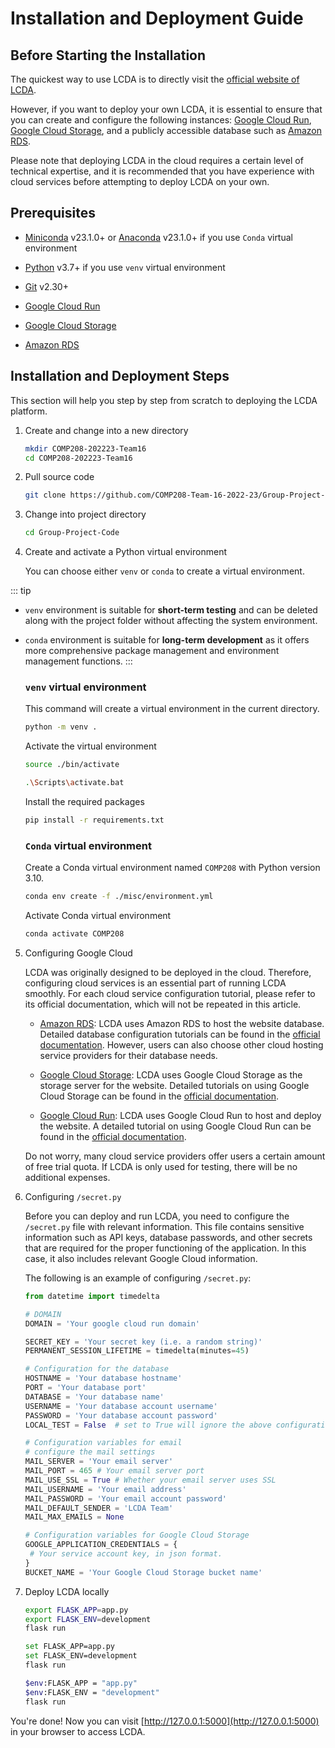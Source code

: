 # Installation and Deployment Guide

## Before Starting the Installation

The quickest way to use LCDA is to directly visit the [official website of LCDA](https://www.lcda.space/).

However, if you want to deploy your own LCDA, it is essential to ensure that you can create and configure the following
instances: [Google Cloud Run](https://cloud.google.com/run), [Google Cloud Storage](https://cloud.google.com/storage),
and a publicly accessible database such as [Amazon RDS](https://aws.amazon.com/rds/).

Please note that deploying LCDA in the cloud requires a certain level of technical expertise, and it is recommended that
you have experience with cloud services before attempting to deploy LCDA on your own.

## Prerequisites

- [Miniconda](https://docs.conda.io/en/latest/miniconda.html) v23.1.0+
  or [Anaconda](https://www.anaconda.com/products/distribution) v23.1.0+
  if you use `Conda` virtual environment

- [Python](https://www.python.org/) v3.7+ if you use `venv` virtual environment

- [Git](https://git-scm.com/downloads) v2.30+

- [Google Cloud Run](https://cloud.google.com/run)

- [Google Cloud Storage](https://cloud.google.com/storage)

- [Amazon RDS](https://aws.amazon.com/rds/)

## Installation and Deployment Steps

This section will help you step by step from scratch to deploying the LCDA platform.

1. Create and change into a new directory

   ```bash
   mkdir COMP208-202223-Team16
   cd COMP208-202223-Team16
   ```

2. Pull source code

   ```bash
   git clone https://github.com/COMP208-Team-16-2022-23/Group-Project-Code.git
   ```

3. Change into project directory

   ```bash
   cd Group-Project-Code
   ```

4. Create and activate a Python virtual environment

   You can choose either `venv` or `conda` to create a virtual environment.

::: tip

- `venv` environment is suitable for **short-term testing** and can be deleted along with the project folder without
  affecting the system environment.
- `conda` environment is suitable for **long-term development** as it offers more comprehensive package
  management and environment management functions.
:::

  ### `venv` virtual environment

  This command will create a virtual environment in the current directory.

  ```bash
  python -m venv .
  ```

  Activate the virtual environment

  <CodeGroup>

  <CodeGroupItem title="Bash" active>

  ```bash
  source ./bin/activate
  ```

  </CodeGroupItem>

  <CodeGroupItem title="CMD">

  ```bash
  .\Scripts\activate.bat
  ```

  </CodeGroupItem>
  </CodeGroup>

  Install the required packages

  ```bash
  pip install -r requirements.txt
  ```

  ### `Conda` virtual environment

  Create a Conda virtual environment named `COMP208` with Python version 3.10.

  ```bash
  conda env create -f ./misc/environment.yml
  ```

  Activate Conda virtual environment

  ```bash
  conda activate COMP208
  ```

5. Configuring Google Cloud

   LCDA was originally designed to be deployed in the cloud. Therefore, configuring cloud services is an essential part
   of running LCDA smoothly. For each cloud service configuration tutorial, please refer to its official documentation,
   which will not be repeated in this article.

    - [Amazon RDS](https://aws.amazon.com/rds/): LCDA uses Amazon RDS to host the website database. Detailed database
      configuration tutorials can be found in
      the [official documentation](https://docs.aws.amazon.com/AmazonRDS/latest/UserGuide/Welcome.html). However, users
      can also choose other cloud
      hosting service providers for their
      database needs.

    - [Google Cloud Storage](https://cloud.google.com/storage): LCDA uses Google Cloud Storage as the storage server for
      the website. Detailed tutorials on using Google Cloud Storage can be found in
      the [official documentation](https://cloud.google.com/storage/docs).

    - [Google Cloud Run](https://cloud.google.com/run): LCDA uses Google Cloud Run to host and deploy the website. A
      detailed tutorial on using Google Cloud Run can be found in
      the [official documentation](https://cloud.google.com/run/docs).

   Do not worry, many cloud service providers offer users a certain amount of free trial quota. If LCDA is only used for
   testing, there will be no additional expenses.

6. Configuring `/secret.py`

   Before you can deploy and run LCDA, you need to configure the `/secret.py` file with relevant information. This file
   contains sensitive information such as API keys, database passwords, and other secrets that are required for the
   proper functioning of the application. In this case, it also includes relevant Google Cloud information.

   The following is an example of configuring `/secret.py`:

      ```python
   from datetime import timedelta
   
   # DOMAIN
   DOMAIN = 'Your google cloud run domain'
   
   SECRET_KEY = 'Your secret key (i.e. a random string)'
   PERMANENT_SESSION_LIFETIME = timedelta(minutes=45)
   
   # Configuration for the database
   HOSTNAME = 'Your database hostname'
   PORT = 'Your database port'
   DATABASE = 'Your database name'
   USERNAME = 'Your database account username'
   PASSWORD = 'Your database account password'
   LOCAL_TEST = False  # set to True will ignore the above configuration and use local sqlite database called project.db
   
   # Configuration variables for email
   # configure the mail settings
   MAIL_SERVER = 'Your email server'
   MAIL_PORT = 465 # Your email server port
   MAIL_USE_SSL = True # Whether your email server uses SSL
   MAIL_USERNAME = 'Your email address'
   MAIL_PASSWORD = 'Your email account password' 
   MAIL_DEFAULT_SENDER = 'LCDA Team'
   MAIL_MAX_EMAILS = None
   
   # Configuration variables for Google Cloud Storage
   GOOGLE_APPLICATION_CREDENTIALS = {
       # Your service account key, in json format.
   }
   BUCKET_NAME = 'Your Google Cloud Storage bucket name'
   ```

7. Deploy LCDA locally

   <CodeGroup>
   <CodeGroupItem title="Bash" active>

   ```bash
   export FLASK_APP=app.py
   export FLASK_ENV=development
   flask run
   ```

   </CodeGroupItem>

   <CodeGroupItem title="CMD">

   ```bash
   set FLASK_APP=app.py
   set FLASK_ENV=development
   flask run
   ```

   </CodeGroupItem>
   <CodeGroupItem title="Powershell">

   ```bash
   $env:FLASK_APP = "app.py"
   $env:FLASK_ENV = "development"
   flask run
   ```

   </CodeGroupItem>
   </CodeGroup>

You're done! Now you can visit [http://127.0.0.1:5000](http://127.0.0.1:5000) in your browser to
access LCDA.
